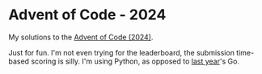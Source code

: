 # Advent of Code - 2024

My solutions to the [Advent of Code (2024)](https://adventofcode.com/2024/).

Just for fun. I'm not even trying for the leaderboard, the submission time-based scoring is silly. I'm using Python, as opposed to [last year](https://github.com/rbp/advent-of-code-2023)'s Go.